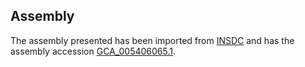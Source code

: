 
Assembly
--------

The assembly presented has been imported from 
[INSDC](http://www.insdc.org) and has the assembly accession
[GCA\_005406065.1](http://www.ebi.ac.uk/ena/data/view/GCA_005406065.1).

